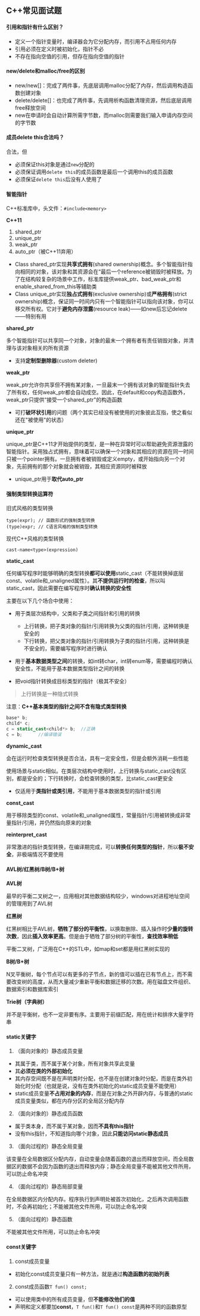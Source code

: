 ## C++常见面试题

#### 引用和指针有什么区别？

* 定义一个指针变量时，编译器会为它分配内存，而引用不占用任何内存
* 引用必须在定义时被初始化，指针不必
* 不存在指向空值的引用，但存在指向空值的指针

#### new/delete和malloc/free的区别

* new/new[]：完成了两件事，先底层调用malloc分配了内存，然后调用构造函数创建对象
* delete/delete[]：也完成了两件事，先调用析构函数清理资源，然后底层调用free释放空间
* new在申请时会自动计算所需字节数，而malloc则需要我们输入申请内存空间的字节数

#### 成员delete this合法吗？

合法，但

* 必须保证this对象是通过`new`分配的
* 必须保证调用`delete this`的成员函数是最后一个调用this的成员函数
* 必须保证`delete this`后没有人使用了

#### 智能指针

C++标准库中，头文件：`#include<memory>`

**C++11**

1. shared_ptr
2. unique_ptr
3. weak_ptr
4. auto_ptr（被C++11弃用）

* Class shared_ptr实现**共享式拥有**(shared ownership)概念。多个智能指针指向相同的对象，该对象和其资源会在“最后一个reference被销毁时被释放。为了在结构较复杂的场景中工作，标准库提供weak_ptr、bad_weak_ptr和enable_shared_from_this等辅助类
* Class unique_ptr实现**独占式拥有**(exclusive ownership)或**严格拥有**(strict ownership)概念，保证同一时间内只有一个智能指针可以指向该对象，你可以移交所有权。它对于**避免内存泄露**(resource leak)——如new后忘记delete——特别有用

**shared_ptr**

多个智能指针可以共享同一个对象，对象的最末一个拥有者有责任销毁对象，并清理与该对象相关的所有资源

* 支持**定制型删除器**(custom deleter)

**weak_ptr**

weak_ptr允许你共享但不拥有某对象，一旦最末一个拥有该对象的智能指针失去了所有权，任何weak_ptr都会自动成空。因此，在default和copy构造函数外，weak_ptr只提供“接受一个shared_ptr"的构造函数

* 可打**破环状引用**的问题（两个其实已经没有被使用的对象彼此互指，使之看似还在"被使用"的状态）

**unique_ptr**

unique_ptr是C++11才开始提供的类型，是一种在异常时可以帮助避免资源泄露的智能指针。采用独占式拥有，意味着可以确保一个对象和其相应的资源在同一时间只被一个pointer拥有。一旦拥有者被销毁或定义empty，或开始指向另一个对象，先前拥有的那个对象就会被销毁，其相应资源同时被释放

* unique_ptr用于**取代auto_ptr**

#### 强制类型转换运算符

旧式风格的类型转换

```
type(expr); // 函数形式的强制类型转换
(type)expr; // C语言风格的强制类型转换
```

现代C++风格的类型转换

```
cast-name<type>(expression)
```

**static_cast**

任何编写程序时能够明确的类型转换**都可以使用**static_cast（不能转换掉底层const、volatile和_unaligned属性）。其**不提供运行时的检查**，所以叫static_cast，因此需要在编写程序时**确认转换的安全性**

主要在以下几个场合中使用：

* 用于类层次结构中，父类和子类之间指针和引用的转换
  * 上行转换，把子类对象的指针/引用转换为父类的指针/引用，这种转换是安全的
  * 下行转换，把父类对象的指针/引用转换为子类的指针/引用，这种转换是不安全的，需要编写程序时进行确认

* 用于**基本数据类型之间**的转换，如int转char，int转enum等，需要编程时确认安全性，不能用于基本数据类型指针之间的转换
* 把void指针转换成目标类型的指针（极其不安全）

> 上行转换是一种隐式转换

注意：**C++基本类型的指针之间不含有隐式类型转换**

```c++
base* b;
child* c;
c = static_cast<child*> b;	//正确
c = b;		//编译错误
```

**dynamic_cast**

会在运行时检查类型转换是否合法，具有一定安全性，但是会额外消耗一些性能

使用场景与static相似。在类层次结构中使用时，上行转换与static_cast没有区别，都是安全的；下行转换时，会检查转换的类型，比static_cast更安全

* 仅适用于**类指针或类引用**，不能用于基本数据类型的指针或引用

**const_cast**

用于移除类型的const、volatile和_unaligned属性，常量指针/引用被转换成非常量指针/引用，并仍然指向原来的对象

**reinterpret_cast**

非常激进的指针类型转换，在编译期完成，可以**转换任何类型的指针**，所以**极不安全**，非极端情况不要使用

#### AVL树/红黑树/B树/B+树

**AVL树**

最早的平衡二叉树之一，应用相对其他数据结构较少，windows对进程地址空间的管理用到了AVL树

**红黑树**

红黑树相比于AVL树，**牺牲了部分的平衡性**，以换取删除、插入操作时**少量的旋转次数**，因此**插入效率更高**。但是由于牺牲了部分树的平衡性，**查找效率稍低**

平衡二叉树，广泛用在C++的STL中，如map和set都是用红黑树实现的

**B树/B+树**

N叉平衡树，每个节点可以有更多的子节点，新的值可以插在已有节点上，而不需要改变树的高度，从而大量减少重新平衡和数据迁移的次数。用在磁盘文件组织、数据索引和数据库索引

**Trie树（字典树）**

并不是平衡树，也不一定非要有序。主要用于前缀匹配，用在统计和排序大量字符串

#### static关键字

1. （面向对象的）静态成员变量

* 其属于类，而不属于某个对象，所有对象共享此变量
* 其**必须在类的外部初始化**
* 其内存空间既不是在声明类时分配，也不是在创建对象时分配，而是在类外初始化时分配（也就是说，没有在类外初始化的static成员变量不能使用）
* static成员变量**不占用对象的内存**，而是在对象之外开辟内存，与普通的static成员变量类似，都在内存分区的全局区分配内存

2. （面向对象的）静态成员函数

* 属于类本身，而不属于某对象，因而**不具有this指针**
* 没有this指针，不知道指向哪个对象，因此**只能访问static静态成员**

3. （面向过程的）静态全局变量

该变量在全局数据区分配内存，自动变量会随着函数的退出而释放空间，而全局数据区的数据不会因为函数的退出而释放内存；静态全局变量不能被其他文件所用，可以防止命名冲突

4. （面向过程的）静态局部变量

在全局数据区内分配内存。程序执行到声明处被首次初始化，之后再次调用函数时，不会再初始化；不能被其他文件所用，可以防止命名冲突

5. （面向过程的）静态函数

不能被其他文件所用，可以防止命名冲突

#### const关键字

1. const成员变量

* 初始化const成员变量只有一种方法，就是通过**构造函数的初始列表**

2. const成员函数`T fun() const;`

* 可以使用类中的所有成员变量，但**不能修改他们的值**
* 声明和定义都要加**const**，`T fun()`和`T fun() const`是两种不同的函数原型